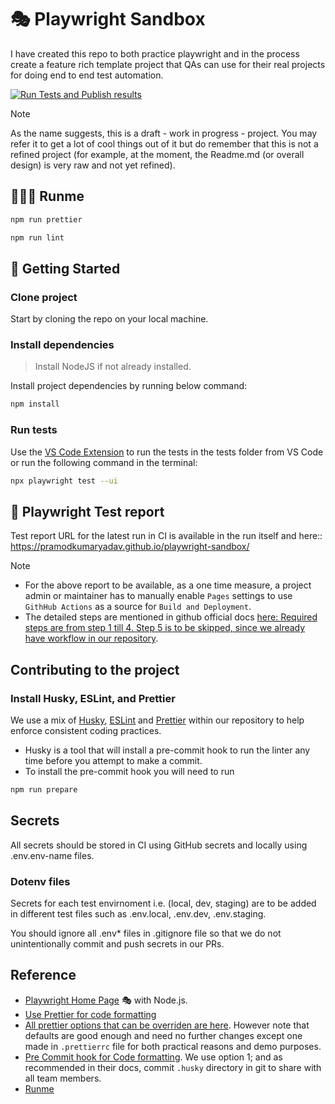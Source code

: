 # 🎭 Playwright Sandbox

I have created this repo to both practice playwright and in the process create a feature rich template project that QAs can use for their real projects for doing end to end test automation.

[![Run Tests and Publish results](https://github.com/PramodKumarYadav/playwright-sandbox/actions/workflows/recommended-sharded-run-tests-on-container-and-publish-results-in-same-workflow.yml/badge.svg?branch=main)](https://github.com/PramodKumarYadav/playwright-sandbox/actions/workflows/recommended-sharded-run-tests-on-container-and-publish-results-in-same-workflow.yml)

> [!NOTE]
>
> As the name suggests, this is a draft - work in progress - project. You may refer it to get a lot of cool things out of it but
> do remember that this is not a refined project (for example, at the moment, the Readme.md (or overall design) is very raw and not yet refined).

## 🏃🏻‍♂️ Runme

```sh {"id":"01HR2FSVY5BNKH6WNMC5DVH04H","name":"Format files"}
npm run prettier
```

```bash {"id":"01HR2FPMJVH50H6XJDBNS4Y5DT","name":"Lint files"}
npm run lint
```

## 🚀 Getting Started

### Clone project

Start by cloning the repo on your local machine.

### Install dependencies

> Install NodeJS if not already installed.

Install project dependencies by running below command:

```bash {"id":"01HR2DWKKY17PPTNB0FES9551V"}
npm install
```

### Run tests

Use the [VS Code Extension](https://marketplace.visualstudio.com/items?itemName=ms-playwright.playwright) to run the tests in the tests folder from VS Code or run the following command in the terminal:

```bash {"id":"01HR2DWKKY17PPTNB0FJ5A118B"}
npx playwright test --ui
```

## 🐞 Playwright Test report

Test report URL for the latest run in CI is available in the run itself and here:: https://pramodkumaryadav.github.io/playwright-sandbox/

> [!NOTE]
>
> - For the above report to be available, as a one time measure, a project admin or maintainer has to manually enable `Pages` settings to use `GithHub Actions` as a source for `Build and Deployment`.
> - The detailed steps are mentioned in github official docs [here: Required steps are from step 1 till 4. Step 5 is to be skipped, since we already have workflow in our repository](https://docs.github.com/en/pages/getting-started-with-github-pages/configuring-a-publishing-source-for-your-github-pages-site#publishing-with-a-custom-github-actions-workflow).

## Contributing to the project

### Install Husky, ESLint, and Prettier

We use a mix of [Husky](https://github.com/typicode/husky), [ESLint](https://eslint.org/) and [Prettier](https://prettier.io/) within our repository to help enforce consistent coding practices.

- Husky is a tool that will install a pre-commit hook to run the linter any time before you attempt to make a commit.
- To install the pre-commit hook you will need to run

```bash {"id":"01HR2DWKKY17PPTNB0FJXFTFMV"}
npm run prepare
```

## Secrets

All secrets should be stored in CI using GitHub secrets and locally using .env.env-name files.

### Dotenv files

Secrets for each test envirnoment i.e. (local, dev, staging) are to be added in different test files such as .env.local, .env.dev, .env.staging.

You should ignore all .env\* files in .gitignore file so that we do not unintentionally commit and push secrets in our PRs.

## Reference

- [Playwright Home Page](https://playwright.dev/) 🎭 with Node.js.
- [Use Prettier for code formatting](https://prettier.io/docs/en/)
- [All prettier options that can be overriden are here](https://prettier.io/docs/en/options). However note that defaults are good enough and need no further changes except one made in `.prettierrc` file for both practical reasons and demo purposes.
- [Pre Commit hook for Code formatting](https://prettier.io/docs/en/precommit#option-1-lint-stagedhttpsgithubcomokonetlint-staged). We use option 1; and as recommended in their docs, commit `.husky` directory in git to share with all team members.
- [Runme](https://docs.runme.dev/getting-started)
